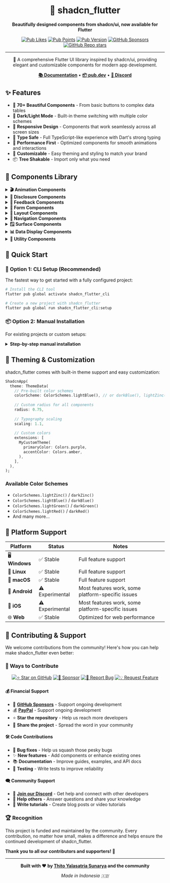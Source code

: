 <div align="center">

# 🎨 shadcn_flutter

**Beautifully designed components from shadcn/ui, now available for Flutter**

[![Pub Likes](https://img.shields.io/pub/likes/shadcn_flutter?style=for-the-badge&logo=dart&logoColor=white)](https://pub.dev/packages/shadcn_flutter)
[![Pub Points](https://img.shields.io/pub/points/shadcn_flutter?style=for-the-badge&logo=dart&logoColor=white)](https://pub.dev/packages/shadcn_flutter)
[![Pub Version](https://img.shields.io/pub/v/shadcn_flutter?style=for-the-badge&logo=dart&logoColor=white)](https://pub.dev/packages/shadcn_flutter)
[![GitHub Sponsors](https://img.shields.io/github/sponsors/sunarya-thito?style=for-the-badge&logo=github&logoColor=white)](https://github.com/sponsors/sunarya-thito)
[![GitHub Repo stars](https://img.shields.io/github/stars/sunarya-thito/shadcn_flutter?style=for-the-badge&logo=github&logoColor=white)](https://github.com/sunarya-thito/shadcn_flutter)

---

🚀 A comprehensive Flutter UI library inspired by shadcn/ui, providing elegant and customizable components for modern app development.

**[📚 Documentation](https://sunarya-thito.github.io/shadcn_flutter/)** • **[📦 pub.dev](https://pub.dev/packages/shadcn_flutter)** • **[💬 Discord](https://discord.gg/ZzfBPQG4sV)**

</div>

## ✨ Features

- 🎨 **70+ Beautiful Components** - From basic buttons to complex data tables
- 🌙 **Dark/Light Mode** - Built-in theme switching with multiple color schemes  
- 📱 **Responsive Design** - Components that work seamlessly across all screen sizes
- 🎯 **Type Safe** - Full TypeScript-like experience with Dart's strong typing
- 🚀 **Performance First** - Optimized components for smooth animations and interactions
- 🎨 **Customizable** - Easy theming and styling to match your brand
- 📦 **Tree Shakable** - Import only what you need

## 🧩 Components Library

<details>
<summary><strong>🎬 Animation Components</strong></summary>

| Component | Description | Preview |
|-----------|-------------|---------|
| [AnimatedValueBuilder](https://sunarya-thito.github.io/shadcn_flutter/#/components/animated_value_builder) | Smooth value transitions with custom curves | [![AnimatedValueBuilder](https://raw.githubusercontent.com/sunarya-thito/shadcn_flutter/master/docs_images/animatedvaluebuilder.png)](https://sunarya-thito.github.io/shadcn_flutter/#/components/animated_value_builder) |
| [Number Ticker](https://sunarya-thito.github.io/shadcn_flutter/#/components/number_ticker) | Animated number counting effects | [![Number Ticker](https://raw.githubusercontent.com/sunarya-thito/shadcn_flutter/master/docs_images/number_ticker.png)](https://sunarya-thito.github.io/shadcn_flutter/#/components/number_ticker) |
| [RepeatedAnimationBuilder](https://sunarya-thito.github.io/shadcn_flutter/#/components/repeated_animation_builder) | Looping animations made simple | [![RepeatedAnimationBuilder](https://raw.githubusercontent.com/sunarya-thito/shadcn_flutter/master/docs_images/repeatedanimationbuilder.png)](https://sunarya-thito.github.io/shadcn_flutter/#/components/repeated_animation_builder) |

</details>

<details>
<summary><strong>📂 Disclosure Components</strong></summary>

| Component | Description | Preview |
|-----------|-------------|---------|
| [Accordion](https://sunarya-thito.github.io/shadcn_flutter/#/components/accordion) | Collapsible content sections | [![Accordion](https://raw.githubusercontent.com/sunarya-thito/shadcn_flutter/master/docs_images/accordion.png)](https://sunarya-thito.github.io/shadcn_flutter/#/components/accordion) |
| [Collapsible](https://sunarya-thito.github.io/shadcn_flutter/#/components/collapsible) | Hide and show content with smooth transitions | [![Collapsible](https://raw.githubusercontent.com/sunarya-thito/shadcn_flutter/master/docs_images/collapsible.png)](https://sunarya-thito.github.io/shadcn_flutter/#/components/collapsible) |

</details>

<details>
<summary><strong>📢 Feedback Components</strong></summary>

| Component | Description | Preview |
|-----------|-------------|---------|
| [Alert](https://sunarya-thito.github.io/shadcn_flutter/#/components/alert) | Display important messages and notifications | [![Alert](https://raw.githubusercontent.com/sunarya-thito/shadcn_flutter/master/docs_images/alert.png)](https://sunarya-thito.github.io/shadcn_flutter/#/components/alert) |
| [Alert Dialog](https://sunarya-thito.github.io/shadcn_flutter/#/components/alert-dialog) | Modal dialogs for confirmations and alerts | [![Alert Dialog](https://raw.githubusercontent.com/sunarya-thito/shadcn_flutter/master/docs_images/alert_dialog.png)](https://sunarya-thito.github.io/shadcn_flutter/#/components/alert-dialog) |
| [Circular Progress](https://sunarya-thito.github.io/shadcn_flutter/#/components/circular-progress) | Loading indicators with smooth animations | [![Circular Progress](https://raw.githubusercontent.com/sunarya-thito/shadcn_flutter/master/docs_images/circular_progress.png)](https://sunarya-thito.github.io/shadcn_flutter/#/components/circular-progress) |
| [Progress Bar](https://sunarya-thito.github.io/shadcn_flutter/#/components/progress) | Linear progress indicators | [![Progress Bar](https://raw.githubusercontent.com/sunarya-thito/shadcn_flutter/master/docs_images/progress.png)](https://sunarya-thito.github.io/shadcn_flutter/#/components/progress) |
| [Skeleton](https://sunarya-thito.github.io/shadcn_flutter/#/components/skeleton) | Loading placeholders for content | [![Skeleton](https://raw.githubusercontent.com/sunarya-thito/shadcn_flutter/master/docs_images/skeleton.png)](https://sunarya-thito.github.io/shadcn_flutter/#/components/skeleton) |
| [Toast](https://sunarya-thito.github.io/shadcn_flutter/#/components/toast) | Non-intrusive notifications | [![Toast](https://raw.githubusercontent.com/sunarya-thito/shadcn_flutter/master/docs_images/toast.png)](https://sunarya-thito.github.io/shadcn_flutter/#/components/toast) |

</details>

<details>
<summary><strong>📝 Form Components</strong></summary>

| Component | Description | Preview |
|-----------|-------------|---------|
| [Button](https://sunarya-thito.github.io/shadcn_flutter/#/components/button) | Customizable buttons with multiple variants | [![Button](https://raw.githubusercontent.com/sunarya-thito/shadcn_flutter/master/docs_images/button.png)](https://sunarya-thito.github.io/shadcn_flutter/#/components/button) |
| [Checkbox](https://sunarya-thito.github.io/shadcn_flutter/#/components/checkbox) | Interactive checkboxes with custom styling | [![Checkbox](https://raw.githubusercontent.com/sunarya-thito/shadcn_flutter/master/docs_images/checkbox.png)](https://sunarya-thito.github.io/shadcn_flutter/#/components/checkbox) |
| [Chip Input](https://sunarya-thito.github.io/shadcn_flutter/#/components/chip_input) | Input field with removable tags | [![Chip Input](https://raw.githubusercontent.com/sunarya-thito/shadcn_flutter/master/docs_images/chip_input.png)](https://sunarya-thito.github.io/shadcn_flutter/#/components/chip_input) |
| [Color Picker](https://sunarya-thito.github.io/shadcn_flutter/#/components/color-picker) | Advanced color selection interface | [![Color Picker](https://raw.githubusercontent.com/sunarya-thito/shadcn_flutter/master/docs_images/colorpicker.png)](https://sunarya-thito.github.io/shadcn_flutter/#/components/color-picker) |
| [Date Picker](https://sunarya-thito.github.io/shadcn_flutter/#/components/date_picker) | Elegant date selection component | [![Date Picker](https://raw.githubusercontent.com/sunarya-thito/shadcn_flutter/master/docs_images/datepicker.png)](https://sunarya-thito.github.io/shadcn_flutter/#/components/date_picker) |
| [Form](https://sunarya-thito.github.io/shadcn_flutter/#/components/form) | Complete form management system | [![Form](https://raw.githubusercontent.com/sunarya-thito/shadcn_flutter/master/docs_images/form.png)](https://sunarya-thito.github.io/shadcn_flutter/#/components/form) |
| [Input](https://sunarya-thito.github.io/shadcn_flutter/#/components/input) | Versatile text input fields | [![Input](https://raw.githubusercontent.com/sunarya-thito/shadcn_flutter/master/docs_images/input.png)](https://sunarya-thito.github.io/shadcn_flutter/#/components/input) |
| [Input OTP](https://sunarya-thito.github.io/shadcn_flutter/#/components/input_otp) | One-time password input component | [![Input OTP](https://raw.githubusercontent.com/sunarya-thito/shadcn_flutter/master/docs_images/inputotp.png)](https://sunarya-thito.github.io/shadcn_flutter/#/components/input_otp) |
| [Phone Input](https://sunarya-thito.github.io/shadcn_flutter/#/components/phone_input) | International phone number input | [![Phone Input](https://raw.githubusercontent.com/sunarya-thito/shadcn_flutter/master/docs_images/phone_input.png)](https://sunarya-thito.github.io/shadcn_flutter/#/components/phone_input) |
| [Radio Group](https://sunarya-thito.github.io/shadcn_flutter/#/components/radio_group) | Single selection from multiple options | [![Radio Group](https://raw.githubusercontent.com/sunarya-thito/shadcn_flutter/master/docs_images/radiogroup.png)](https://sunarya-thito.github.io/shadcn_flutter/#/components/radio_group) |
| [Select](https://sunarya-thito.github.io/shadcn_flutter/#/components/select) | Dropdown selection component | [![Select](https://raw.githubusercontent.com/sunarya-thito/shadcn_flutter/master/docs_images/select.png)](https://sunarya-thito.github.io/shadcn_flutter/#/components/select) |
| [Slider](https://sunarya-thito.github.io/shadcn_flutter/#/components/slider) | Range and value selection sliders | [![Slider](https://raw.githubusercontent.com/sunarya-thito/shadcn_flutter/master/docs_images/slider.png)](https://sunarya-thito.github.io/shadcn_flutter/#/components/slider) |
| [Star Rating](https://sunarya-thito.github.io/shadcn_flutter/#/components/star_rating) | Interactive rating component | [![Star Rating](https://raw.githubusercontent.com/sunarya-thito/shadcn_flutter/master/docs_images/star_rating.png)](https://sunarya-thito.github.io/shadcn_flutter/#/components/star_rating) |
| [Switch](https://sunarya-thito.github.io/shadcn_flutter/#/components/switch) | Toggle switches with smooth animations | [![Switch](https://raw.githubusercontent.com/sunarya-thito/shadcn_flutter/master/docs_images/switch.png)](https://sunarya-thito.github.io/shadcn_flutter/#/components/switch) |
| [Text Area](https://sunarya-thito.github.io/shadcn_flutter/#/components/text_area) | Multi-line text input component | [![Text Area](https://raw.githubusercontent.com/sunarya-thito/shadcn_flutter/master/docs_images/textarea.png)](https://sunarya-thito.github.io/shadcn_flutter/#/components/text_area) |
| [Time Picker](https://sunarya-thito.github.io/shadcn_flutter/#/components/time_picker) | Intuitive time selection interface | [![Time Picker](https://raw.githubusercontent.com/sunarya-thito/shadcn_flutter/master/docs_images/time_picker.png)](https://sunarya-thito.github.io/shadcn_flutter/#/components/time_picker) |
| [Toggle](https://sunarya-thito.github.io/shadcn_flutter/#/components/toggle) | Button-style toggle component | [![Toggle](https://raw.githubusercontent.com/sunarya-thito/shadcn_flutter/master/docs_images/toggle.png)](https://sunarya-thito.github.io/shadcn_flutter/#/components/toggle) |

</details>

<details>
<summary><strong>📐 Layout Components</strong></summary>

| Component | Description | Preview |
|-----------|-------------|---------|
| [Card](https://sunarya-thito.github.io/shadcn_flutter/#/components/card) | Flexible content containers | [![Card](https://raw.githubusercontent.com/sunarya-thito/shadcn_flutter/master/docs_images/card.png)](https://sunarya-thito.github.io/shadcn_flutter/#/components/card) |
| [Carousel](https://sunarya-thito.github.io/shadcn_flutter/#/components/carousel) | Image and content carousels | [![Carousel](https://raw.githubusercontent.com/sunarya-thito/shadcn_flutter/master/docs_images/carousel.png)](https://sunarya-thito.github.io/shadcn_flutter/#/components/carousel) |
| [Divider](https://sunarya-thito.github.io/shadcn_flutter/#/components/divider) | Visual separation between content | [![Divider](https://raw.githubusercontent.com/sunarya-thito/shadcn_flutter/master/docs_images/divider.png)](https://sunarya-thito.github.io/shadcn_flutter/#/components/divider) |
| [Resizable](https://sunarya-thito.github.io/shadcn_flutter/#/components/resizable) | User-resizable panels and layouts | [![Resizable](https://raw.githubusercontent.com/sunarya-thito/shadcn_flutter/master/docs_images/resizable.png)](https://sunarya-thito.github.io/shadcn_flutter/#/components/resizable) |
| [Stepper](https://sunarya-thito.github.io/shadcn_flutter/#/components/stepper) | Step-by-step process indicators | [![Stepper](https://raw.githubusercontent.com/sunarya-thito/shadcn_flutter/master/docs_images/stepper.png)](https://sunarya-thito.github.io/shadcn_flutter/#/components/stepper) |
| [Steps](https://sunarya-thito.github.io/shadcn_flutter/#/components/steps) | Progress tracking for multi-step flows | [![Steps](https://raw.githubusercontent.com/sunarya-thito/shadcn_flutter/master/docs_images/steps.png)](https://sunarya-thito.github.io/shadcn_flutter/#/components/steps) |
| [Timeline](https://sunarya-thito.github.io/shadcn_flutter/#/components/timeline) | Chronological content display | [![Timeline](https://raw.githubusercontent.com/sunarya-thito/shadcn_flutter/master/docs_images/timeline.png)](https://sunarya-thito.github.io/shadcn_flutter/#/components/timeline) |

</details>

<details>
<summary><strong>🧭 Navigation Components</strong></summary>

| Component | Description | Preview |
|-----------|-------------|---------|
| [Breadcrumb](https://sunarya-thito.github.io/shadcn_flutter/#/components/breadcrumb) | Hierarchical navigation paths | [![Breadcrumb](https://raw.githubusercontent.com/sunarya-thito/shadcn_flutter/master/docs_images/breadcrumb.png)](https://sunarya-thito.github.io/shadcn_flutter/#/components/breadcrumb) |
| [Menubar](https://sunarya-thito.github.io/shadcn_flutter/#/components/menubar) | Application menu bars | [![Menubar](https://raw.githubusercontent.com/sunarya-thito/shadcn_flutter/master/docs_images/menubar.png)](https://sunarya-thito.github.io/shadcn_flutter/#/components/menubar) |
| [Navigation Menu](https://sunarya-thito.github.io/shadcn_flutter/#/components/navigation_menu) | Responsive navigation menus | [![Navigation Menu](https://raw.githubusercontent.com/sunarya-thito/shadcn_flutter/master/docs_images/navigation_menu.png)](https://sunarya-thito.github.io/shadcn_flutter/#/components/navigation_menu) |
| [Pagination](https://sunarya-thito.github.io/shadcn_flutter/#/components/pagination) | Navigate through pages of content | [![Pagination](https://raw.githubusercontent.com/sunarya-thito/shadcn_flutter/master/docs_images/pagination.png)](https://sunarya-thito.github.io/shadcn_flutter/#/components/pagination) |
| [Tabs](https://sunarya-thito.github.io/shadcn_flutter/#/components/tabs) | Tabbed content organization | [![Tabs](https://raw.githubusercontent.com/sunarya-thito/shadcn_flutter/master/docs_images/tabs.png)](https://sunarya-thito.github.io/shadcn_flutter/#/components/tabs) |
| [Tab List](https://sunarya-thito.github.io/shadcn_flutter/#/components/tab_list) | Horizontal tab navigation | [![Tab List](https://raw.githubusercontent.com/sunarya-thito/shadcn_flutter/master/docs_images/tablist.png)](https://sunarya-thito.github.io/shadcn_flutter/#/components/tab_list) |
| [Tree](https://sunarya-thito.github.io/shadcn_flutter/#/components/tree) | Hierarchical tree navigation | [![Tree](https://raw.githubusercontent.com/sunarya-thito/shadcn_flutter/master/docs_images/tree.png)](https://sunarya-thito.github.io/shadcn_flutter/#/components/tree) |

</details>

<details>
<summary><strong>🪟 Surface Components</strong></summary>

| Component | Description | Preview |
|-----------|-------------|---------|
| [Dialog](https://sunarya-thito.github.io/shadcn_flutter/#/components/dialog) | Modal dialogs and overlays | [![Dialog](https://raw.githubusercontent.com/sunarya-thito/shadcn_flutter/master/docs_images/dialog.png)](https://sunarya-thito.github.io/shadcn_flutter/#/components/dialog) |
| [Drawer](https://sunarya-thito.github.io/shadcn_flutter/#/components/drawer) | Slide-out navigation panels | [![Drawer](https://raw.githubusercontent.com/sunarya-thito/shadcn_flutter/master/docs_images/drawer.png)](https://sunarya-thito.github.io/shadcn_flutter/#/components/drawer) |
| [Hover Card](https://sunarya-thito.github.io/shadcn_flutter/#/components/hover_card) | Content previews on hover | [![Hover Card](https://raw.githubusercontent.com/sunarya-thito/shadcn_flutter/master/docs_images/hover_card.png)](https://sunarya-thito.github.io/shadcn_flutter/#/components/hover_card) |
| [Popover](https://sunarya-thito.github.io/shadcn_flutter/#/components/popover) | Contextual popup content | [![Popover](https://raw.githubusercontent.com/sunarya-thito/shadcn_flutter/master/docs_images/popover.png)](https://sunarya-thito.github.io/shadcn_flutter/#/components/popover) |
| [Sheet](https://sunarya-thito.github.io/shadcn_flutter/#/components/sheet) | Bottom sheets and side panels | [![Sheet](https://raw.githubusercontent.com/sunarya-thito/shadcn_flutter/master/docs_images/sheet.png)](https://sunarya-thito.github.io/shadcn_flutter/#/components/sheet) |
| [Tooltip](https://sunarya-thito.github.io/shadcn_flutter/#/components/tooltip) | Helpful context information | [![Tooltip](https://raw.githubusercontent.com/sunarya-thito/shadcn_flutter/master/docs_images/tooltip.png)](https://sunarya-thito.github.io/shadcn_flutter/#/components/tooltip) |

</details>

<details>
<summary><strong>📊 Data Display Components</strong></summary>

| Component | Description | Preview |
|-----------|-------------|---------|
| [Avatar](https://sunarya-thito.github.io/shadcn_flutter/#/components/avatar) | User profile pictures and initials | [![Avatar](https://raw.githubusercontent.com/sunarya-thito/shadcn_flutter/master/docs_images/avatar.png)](https://sunarya-thito.github.io/shadcn_flutter/#/components/avatar) |
| [Avatar Group](https://sunarya-thito.github.io/shadcn_flutter/#/components/avatar_group) | Multiple user avatars in groups | [![Avatar Group](https://raw.githubusercontent.com/sunarya-thito/shadcn_flutter/master/docs_images/avatar_group.png)](https://sunarya-thito.github.io/shadcn_flutter/#/components/avatar_group) |
| [Code Snippet](https://sunarya-thito.github.io/shadcn_flutter/#/components/code-snippet) | Syntax-highlighted code blocks | [![Code Snippet](https://raw.githubusercontent.com/sunarya-thito/shadcn_flutter/master/docs_images/codesnippet.png)](https://sunarya-thito.github.io/shadcn_flutter/#/components/code-snippet) |
| [Tracker](https://sunarya-thito.github.io/shadcn_flutter/#/components/tracker) | Data visualization and tracking | [![Tracker](https://raw.githubusercontent.com/sunarya-thito/shadcn_flutter/master/docs_images/tracker.png)](https://sunarya-thito.github.io/shadcn_flutter/#/components/tracker) |

</details>

<details>
<summary><strong>🔧 Utility Components</strong></summary>

| Component | Description | Preview |
|-----------|-------------|---------|
| [Badge](https://sunarya-thito.github.io/shadcn_flutter/#/components/badge) | Status indicators and labels | [![Badge](https://raw.githubusercontent.com/sunarya-thito/shadcn_flutter/master/docs_images/badge.png)](https://sunarya-thito.github.io/shadcn_flutter/#/components/badge) |
| [Calendar](https://sunarya-thito.github.io/shadcn_flutter/#/components/calendar) | Full-featured calendar widget | [![Calendar](https://raw.githubusercontent.com/sunarya-thito/shadcn_flutter/master/docs_images/calendar.png)](https://sunarya-thito.github.io/shadcn_flutter/#/components/calendar) |
| [Command](https://sunarya-thito.github.io/shadcn_flutter/#/components/command) | Command palette interface | [![Command](https://raw.githubusercontent.com/sunarya-thito/shadcn_flutter/master/docs_images/command.png)](https://sunarya-thito.github.io/shadcn_flutter/#/components/command) |
| [Context Menu](https://sunarya-thito.github.io/shadcn_flutter/#/components/context_menu) | Right-click context menus | [![Context Menu](https://raw.githubusercontent.com/sunarya-thito/shadcn_flutter/master/docs_images/context_menu.png)](https://sunarya-thito.github.io/shadcn_flutter/#/components/context_menu) |
| [Dropdown Menu](https://sunarya-thito.github.io/shadcn_flutter/#/components/dropdown_menu) | Action menus and dropdowns | [![Dropdown Menu](https://raw.githubusercontent.com/sunarya-thito/shadcn_flutter/master/docs_images/dropdown_menu.png)](https://sunarya-thito.github.io/shadcn_flutter/#/components/dropdown_menu) |

</details>

## 🚀 Quick Start

### 🎯 Option 1: CLI Setup (Recommended)

The fastest way to get started with a fully configured project:

```bash
# Install the CLI tool
flutter pub global activate shadcn_flutter_cli

# Create a new project with shadcn_flutter
flutter pub global run shadcn_flutter_cli:setup
```

### 📦 Option 2: Manual Installation

For existing projects or custom setups:

<details>
<summary><strong>Step-by-step manual installation</strong></summary>

#### 1️⃣ Create a new Flutter project (if needed)
```bash
flutter create my_awesome_app
cd my_awesome_app
```

#### 2️⃣ Add the dependency
```bash
flutter pub add shadcn_flutter
```

#### 3️⃣ Import and configure
```dart
import 'package:shadcn_flutter/shadcn_flutter.dart';

void main() {
  runApp(MyApp());
}

class MyApp extends StatelessWidget {
  @override
  Widget build(BuildContext context) {
    return ShadcnApp(
      title: 'My Awesome App',
      theme: ThemeData(
        colorScheme: ColorSchemes.darkZinc(), // or lightZinc()
        radius: 0.5,
      ),
      home: MyHomePage(),
    );
  }
}
```

#### 4️⃣ Start building!
```dart
class MyHomePage extends StatelessWidget {
  @override
  Widget build(BuildContext context) {
    return Scaffold(
      appBar: AppBar(title: Text('shadcn_flutter Demo')),
      body: Center(
        child: Column(
          mainAxisAlignment: MainAxisAlignment.center,
          children: [
            PrimaryButton(
              onPressed: () => showToast(context, 'Hello World!'),
              child: Text('Show Toast'),
            ),
            SizedBox(height: 16),
            Card(
              child: Padding(
                padding: EdgeInsets.all(16),
                child: Text('Beautiful card component'),
              ),
            ),
          ],
        ),
      ),
    );
  }
}
```

#### 5️⃣ Run your app
```bash
flutter run
```

</details>

## 🎨 Theming & Customization

shadcn_flutter comes with built-in theme support and easy customization:

```dart
ShadcnApp(
  theme: ThemeData(
    // Pre-built color schemes
    colorScheme: ColorSchemes.lightBlue(), // or darkBlue(), lightZinc(), etc.
    
    // Custom radius for all components
    radius: 0.75,
    
    // Typography scaling
    scaling: 1.1,
    
    // Custom colors
    extensions: [
      MyCustomTheme(
        primaryColor: Colors.purple,
        accentColor: Colors.amber,
      ),
    ],
  ),
);
```

### Available Color Schemes
- `ColorSchemes.lightZinc()` / `darkZinc()`
- `ColorSchemes.lightBlue()` / `darkBlue()`
- `ColorSchemes.lightGreen()` / `darkGreen()`
- `ColorSchemes.lightRed()` / `darkRed()`
- And many more...

## 📱 Platform Support

| Platform | Status | Notes |
|----------|--------|--------|
| 🖥️ **Windows** | ✅ Stable | Full feature support |
| 🐧 **Linux** | ✅ Stable | Full feature support |
| 🍎 **macOS** | ✅ Stable | Full feature support |
| 📱 **Android** | ⚠️ Experimental | Most features work, some platform-specific issues |
| 📱 **iOS** | ⚠️ Experimental | Most features work, some platform-specific issues |
| 🌐 **Web** | ✅ Stable | Optimized for web performance |

## 🤝 Contributing & Support

We welcome contributions from the community! Here's how you can help make shadcn_flutter even better:

### 🌟 Ways to Contribute

<div align="center">

[![⭐ Star on GitHub](https://img.shields.io/badge/⭐_Star_on_GitHub-black?style=for-the-badge&logo=github)](https://github.com/sunarya-thito/shadcn_flutter)
[![💖 Sponsor](https://img.shields.io/badge/💖_Sponsor-pink?style=for-the-badge&logo=github-sponsors)](https://github.com/sponsors/sunarya-thito)
[![🐛 Report Bug](https://img.shields.io/badge/🐛_Report_Bug-red?style=for-the-badge&logo=github)](https://github.com/sunarya-thito/shadcn_flutter/issues)
[![💡 Request Feature](https://img.shields.io/badge/💡_Request_Feature-blue?style=for-the-badge&logo=github)](https://github.com/sunarya-thito/shadcn_flutter/issues)

</div>

#### 💰 Financial Support
- 💖 **[GitHub Sponsors](https://github.com/sponsors/sunarya-thito)** - Support ongoing development
- 💰 **[PayPal](https://paypal.me/sunaryathito)** - Support ongoing development
- ⭐ **Star the repository** - Help us reach more developers
- 📢 **Share the project** - Spread the word in your community

#### 🛠️ Code Contributions
- 🐛 **Bug fixes** - Help us squash those pesky bugs
- ✨ **New features** - Add components or enhance existing ones
- 📚 **Documentation** - Improve guides, examples, and API docs
- 🧪 **Testing** - Write tests to improve reliability

#### 🗨️ Community Support
- 💬 **[Join our Discord](https://discord.gg/ZzfBPQG4sV)** - Get help and connect with other developers
- 🤝 **Help others** - Answer questions and share your knowledge
- 📝 **Write tutorials** - Create blog posts or video tutorials

### 🏆 Recognition

This project is funded and maintained by the community. Every contribution, no matter how small, makes a difference and helps ensure the continued development of shadcn_flutter.

**Thank you to all our contributors and supporters! 🙏**

---

<div align="center">

**Built with ❤️ by [Thito Yalasatria Sunarya](https://github.com/sunarya-thito) and the community**

*Made in Indonesia 🇮🇩*

</div>